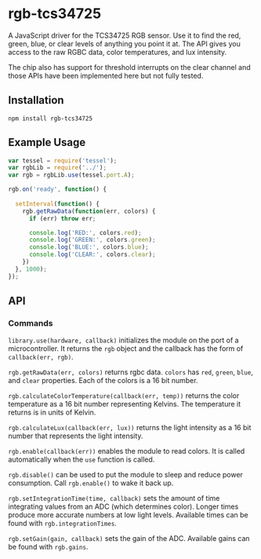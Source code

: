 rgb-tcs34725
============

A JavaScript driver for the TCS34725 RGB sensor. Use it to find the red, green, blue, or clear levels of anything you point it at. The API gives you access to the raw RGBC data, color temperatures, and lux intensity.

The chip also has support for threshold interrupts on the clear channel and those APIs have been implemented here but not fully tested.

## Installation
```npm install rgb-tcs34725```

## Example Usage
```.js
var tessel = require('tessel');
var rgbLib = require('../');
var rgb = rgbLib.use(tessel.port.A);

rgb.on('ready', function() {
  
  setInterval(function() {
    rgb.getRawData(function(err, colors) {
      if (err) throw err;

      console.log('RED:', colors.red);
      console.log('GREEN:', colors.green);
      console.log('BLUE:', colors.blue);
      console.log('CLEAR:', colors.clear);
    })
  }, 1000);
});
```

## API

### Commands

```library.use(hardware, callback)``` initializes the module on the port of a microcontroller. It returns the `rgb` object and the callback has the form of `callback(err, rgb)`.

```rgb.getRawData(err, colors)``` returns rgbc data. `colors` has `red`, `green`, `blue`, and `clear` properties. Each of the colors is a 16 bit number.

```rgb.calculateColorTemperature(callback(err, temp))``` returns the color temperature as a 16 bit number representing Kelvins. The temperature it returns is in units of Kelvin.

```rgb.calculateLux(callback(err, lux))``` returns the light intensity as a 16 bit number that represents the light intensity.

```rgb.enable(callback(err))``` enables the module to read colors. It is called automatically when the `use` function is called.

```rgb.disable()``` can be used to put the module to sleep and reduce power consumption. Call ```rgb.enable()``` to wake it back up.

```rgb.setIntegrationTime(time, callback)``` sets the amount of time integrating values from an ADC (which determines color). Longer times produce more accurate numbers at low light levels. Available times can be found with `rgb.integrationTimes`.

```rgb.setGain(gain, callback)``` sets the gain of the ADC. Available gains can be found with `rgb.gains`.
